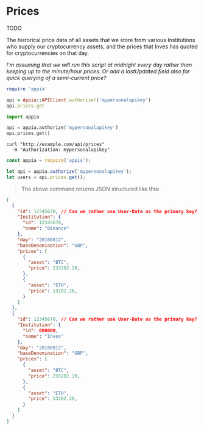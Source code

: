 # Prices

TODO

The historical price data of all assets that we store from various Institutions who supply our cryptocurrency assets, and the prices that Inves has quoted for cryptocurrencies on that day.

_I'm assuming that we will run this script at midnight every day rather than keeping up to the minute/hour prices. Or add a lastUpdated field also for quick querying of a semi-current price?_

```ruby
require 'appia'

api = Appia::APIClient.authorize!('mypersonalapikey')
api.prices.get
```

```python
import appia

api = appia.authorize('mypersonalapikey')
api.prices.get()
```

```shell
curl "http://example.com/api/prices"
  -H "Authorization: mypersonalapikey"
```

```javascript
const appia = require('appia');

let api = appia.authorize('mypersonalapikey');
let users = api.prices.get();
```

> The above command returns JSON structured like this:

```json
[
  {
    "id": 12345678, // Can we rather use User-Date as the primary key?
    "Institution": {
      "id": 12345678,
      "name": "Binance"
    },
    "day": "20180812",
    "baseDenomination": "GBP",
    "prices": [
      {
        "asset": "BTC",
        "price": 233202.20,
      },
      {
        "asset": "ETH",
        "price": 13202.20,
      }
    ]
  },
  {
    "id": 12345678, // Can we rather use User-Date as the primary key?
    "Institution": {
      "id": 000000,
      "name": "Inves"
    },
    "day": "20180812",
    "baseDenomination": "GBP",
    "prices": [
      {
        "asset": "BTC",
        "price": 233202.20,
      },
      {
        "asset": "ETH",
        "price": 13202.20,
      }
    ]
  }
]
```